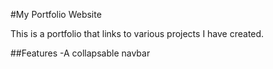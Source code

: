 #My Portfolio Website

This is a portfolio that links to various projects I have created.

##Features
-A collapsable navbar